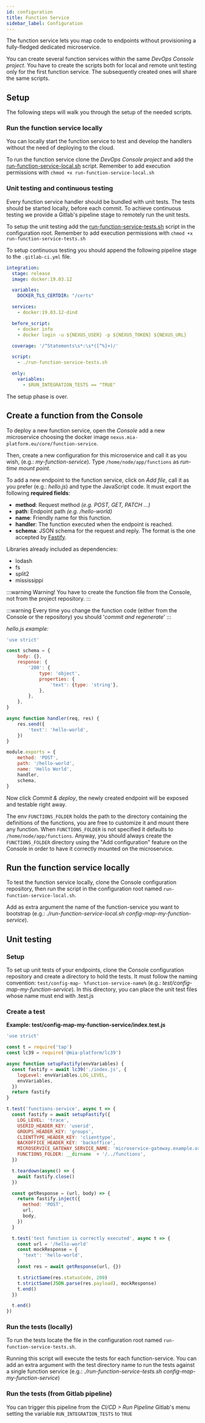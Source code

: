 ```yaml
---
id: configuration
title: Function Service
sidebar_label: Configuration
---
```

The function service lets you map code to endpoints without provisioning a fully-fledged dedicated microservice.

You can create several function services within the same  _DevOps Console project_.
You have to create the scripts both for local and remote unit testing only for the first function service. The subsequently created ones will share the same scripts.

## Setup

The following steps will walk you through the setup of the needed scripts.

### Run the function service locally

You can locally start the function service to test and develop the handlers without the need of deploying to the cloud.

To run the function service clone the _DevOps Console project_ and add the [run-function-service-local.sh](run-function-service-local.sh) script. Remember to add execution permissions with `chmod +x run-function-service-local.sh`

### Unit testing and continuous testing

Every function service handler should be bundled with unit tests. The tests should be started locally, before each commit.
To achieve continuous testing we provide a Gitlab's pipeline stage to remotely run the unit tests.

To setup the unit testing add the [run-function-service-tests.sh](run-function-service-tests.sh) script in the configuration root. Remember to add execution permissions with `chmod +x run-function-service-tests.sh`


To setup continuous testing you should append the following pipeline stage to the ```.gitlab-ci.yml``` file.

```yaml
integration:
  stage: release
  image: docker:19.03.12

  variables:
    DOCKER_TLS_CERTDIR: "/certs"

  services:
    - docker:19.03.12-dind

  before_script:
    - docker info
    - docker login -u ${NEXUS_USER} -p ${NEXUS_TOKEN} ${NEXUS_URL}

  coverage: '/^Statements\s*:\s*([^%]+)/'

  script:
    - ./run-function-service-tests.sh

  only:
    variables:
      - $RUN_INTEGRATION_TESTS == "TRUE"
```

The setup phase is over.

## Create a function from the Console

To deploy a new function service, open the _Console_ add a new microservice choosing the docker image ```nexus.mia-platform.eu/core/function-service```.

Then, create a new configuration for this microservice and call it as you wish, (e.g.: _my-function-service_).
Type ```/home/node/app/functions``` as _run-time mount point_.

To add a new endpoint to the function service, click on _Add file_, call it as you prefer (e.g.: _hello.js_) and type the JavaScript code. It must export the following **required fields**:

- **method**: Request method _(e.g. POST, GET, PATCH ...)_
- **path**: Endpoint path _(e.g. /hello-world)_
- **name**: Friendly name for this function.
- **handler**: The function executed when the endpoint is reached.
- **schema**: JSON schema for the request and reply. The format is the one accepted by [Fastify](https://www.fastify.io/docs/latest/Validation-and-Serialization).

Libraries already included as dependencies:

* lodash
* fs
* split2
* mississippi

:::warning
Warning! You have to create the function file from the Console, not from the project repository.
:::

:::warning
Every time you change the function code (either from the Console or the repository) you should '_commit and regenerate_'
:::

*_hello.js_ example:*

```javascript
'use strict'

const schema = {
    body: {},
    response: {
        '200': {
            type: 'object',
            properties: {
                'text': {type: 'string'},
            },
        },
    },
}

async function handler(req, res) {
    res.send({
        'text': 'hello-world',
    })
}

module.exports = {
    method: 'POST',
    path: '/hello-world',
    name: 'Hello World',
    handler,
    schema,
}
```

Now click *Commit & deploy*, the newly created endpoint will be exposed and testable right away.

The env ```FUNCTIONS_FOLDER``` holds the path to the directory containing the definitions of the functions,
you are free to customize it and mount there any function.
When ```FUNCTIONS_FOLDER``` is not specified it defaults to ```/home/node/app/functions```.
Anyway, you should always create the ```FUNCTIONS_FOLDER``` directory using the "Add configuration" feature on the Console in order to have it correctly mounted on the microservice.

## Run the function service locally

To test the function service locally, clone the Console configuration repository, then run the script in the configuration root named ```run-function-service-local.sh```.

Add as extra argument the name of the function-service you want to bootstrap
(e.g.: _./run-function-service-local.sh config-map-my-function-service_).

## Unit testing

### Setup

To set up unit tests of your endpoints, clone the Console configuration repository and create a directory to hold the tests. It must follow the naming convention: ```test/config-map- %function-service-name%``` (e.g.: _test/config-map-my-function-service_).
In this directory, you can place the unit test files whose name must end with .test.js

### Create a test

**Example: test/config-map-my-function-service/index.test.js**

```javascript
'use strict'

const t = require('tap')
const lc39 = require('@mia-platform/lc39')

async function setupFastify(envVariables) {
  const fastify = await lc39('./index.js', {
    logLevel: envVariables.LOG_LEVEL,
    envVariables,
  })
  return fastify
}

t.test('functions-service', async t => {
  const fastify = await setupFastify({
    LOG_LEVEL: 'trace',
    USERID_HEADER_KEY: 'userid',
    GROUPS_HEADER_KEY: 'groups',
    CLIENTTYPE_HEADER_KEY: 'clienttype',
    BACKOFFICE_HEADER_KEY: 'backoffice',
    MICROSERVICE_GATEWAY_SERVICE_NAME: 'microservice-gateway.example.org',
    FUNCTIONS_FOLDER: __dirname  + '/../functions',
  })

  t.teardown(async() => {
    await fastify.close()
  })

  const getResponse = (url, body) => {
    return fastify.inject({
      method: 'POST',
      url,
      body,
    })
  }

  t.test('test function is correctly executed', async t => {
    const url = '/hello-world'
    const mockResponse = {
      'text': 'hello-world',
    }
    const res = await getResponse(url, {})

    t.strictSame(res.statusCode, 200)
    t.strictSame(JSON.parse(res.payload), mockResponse)
    t.end()
  })

  t.end()
})
```

### Run the tests (locally)

To run the tests locate the file in the configuration root named ```run-function-service-tests.sh```.

Running this script will execute the tests for each function-service.
You can add an extra argument with the test directory name to run the tests against a single function service (e.g.: _./run-function-service-tests.sh config-map-my-function-service_)

### Run the tests (from Gitlab pipeline)

You can trigger this pipeline from the _CI/CD > Run Pipeline_ Gitlab's menu setting the variable ```RUN_INTEGRATION_TESTS``` to ```TRUE```
